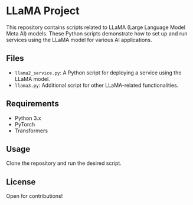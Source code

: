 # LLaMA Project

This repository contains scripts related to LLaMA (Large Language Model Meta AI) models. These Python scripts demonstrate how to set up and run services using the LLaMA model for various AI applications.

## Files

- `llama2_service.py`: A Python script for deploying a service using the LLaMA model.
- `llama3.py`: Additional script for other LLaMA-related functionalities.

## Requirements

- Python 3.x
- PyTorch
- Transformers

## Usage

Clone the repository and run the desired script.

## License

Open for contributions!
